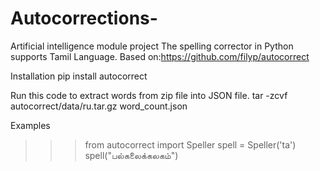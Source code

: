 # Autocorrections-
Artificial intelligence module project 
The spelling corrector in Python supports Tamil Language.
Based on:https://github.com/filyp/autocorrect

Installation
pip install autocorrect

Run this code to extract words from zip file into JSON file.
tar -zcvf autocorrect/data/ru.tar.gz word_count.json

Examples
>>> from autocorrect import Speller
>>> spell = Speller('ta')
>>> spell("பல்கலைக்கலகம்")

